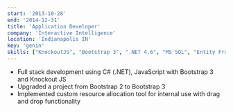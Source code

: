 ```yaml
---
start: '2013-10-28'
end: '2014-12-31'
title: 'Application Developer'
company: 'Interactive Intelligence'
location: 'Indianapolis IN'
key: 'genin'
skills: ["KnockoutJS", "Bootstrap 3", ".NET 4.6", "MS SQL", "Entity Framework", "UI/UX", "GitHub", "Balsamiq"]
---
```


- Full stack development using C# (.NET), JavaScript with Bootstrap 3 and Knockout JS
- Upgraded a project from Bootstrap 2 to Bootstrap 3
- Implemented custom resource allocation tool for internal use with drag and drop functionality